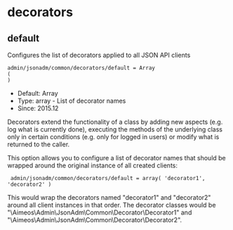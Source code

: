 
# decorators
## default

Configures the list of decorators applied to all JSON API clients

```
admin/jsonadm/common/decorators/default = Array
(
)
```

* Default: Array
* Type: array - List of decorator names
* Since: 2015.12

Decorators extend the functionality of a class by adding new aspects
(e.g. log what is currently done), executing the methods of the underlying
class only in certain conditions (e.g. only for logged in users) or
modify what is returned to the caller.

This option allows you to configure a list of decorator names that should
be wrapped around the original instance of all created clients:

```
 admin/jsonadm/common/decorators/default = array( 'decorator1', 'decorator2' )
```

This would wrap the decorators named "decorator1" and "decorator2" around
all client instances in that order. The decorator classes would be
"\Aimeos\Admin\JsonAdm\Common\Decorator\Decorator1" and
"\Aimeos\Admin\JsonAdm\Common\Decorator\Decorator2".
